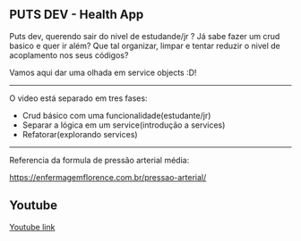 ## PUTS DEV - Health App
Puts dev, querendo sair do nivel de estudande/jr ?
Já sabe fazer um crud basico e quer ir além?
Que tal organizar, limpar e tentar reduzir o nivel de acoplamento nos seus códigos?

Vamos aqui dar uma olhada em service objects :D!
<hr>

O video está separado em tres fases:
 - Crud básico com uma funcionalidade(estudante/jr)
 - Separar a lógica em um service(introdução a services)
 - Refatorar(explorando services)

<hr>

Referencia da formula de pressão arterial média:

https://enfermagemflorence.com.br/pressao-arterial/

## Youtube

[Youtube link](https://youtu.be/3n8g72g-g-w)